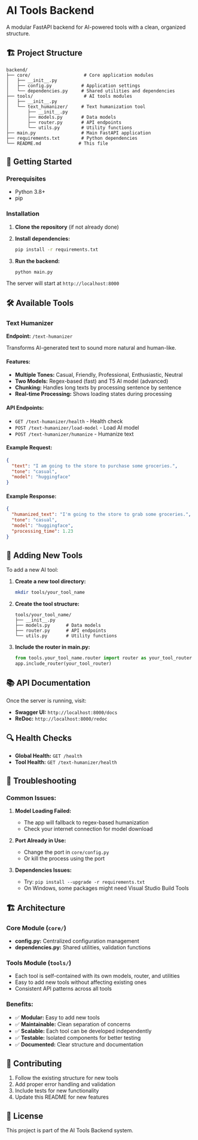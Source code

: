 # AI Tools Backend

A modular FastAPI backend for AI-powered tools with a clean, organized structure.

## 🏗️ Project Structure

```
backend/
├── core/                    # Core application modules
│   ├── __init__.py
│   ├── config.py           # Application settings
│   └── dependencies.py     # Shared utilities and dependencies
├── tools/                   # AI tools modules
│   ├── __init__.py
│   └── text_humanizer/     # Text humanization tool
│       ├── __init__.py
│       ├── models.py       # Data models
│       ├── router.py       # API endpoints
│       └── utils.py        # Utility functions
├── main.py                 # Main FastAPI application
├── requirements.txt        # Python dependencies
└── README.md              # This file
```

## 🚀 Getting Started

### Prerequisites

- Python 3.8+
- pip

### Installation

1. **Clone the repository** (if not already done)
2. **Install dependencies:**
   ```bash
   pip install -r requirements.txt
   ```

3. **Run the backend:**
   ```bash
   python main.py
   ```

The server will start at `http://localhost:8000`

## 🛠️ Available Tools

### Text Humanizer

**Endpoint:** `/text-humanizer`

Transforms AI-generated text to sound more natural and human-like.

#### Features:
- **Multiple Tones:** Casual, Friendly, Professional, Enthusiastic, Neutral
- **Two Models:** Regex-based (fast) and T5 AI model (advanced)
- **Chunking:** Handles long texts by processing sentence by sentence
- **Real-time Processing:** Shows loading states during processing

#### API Endpoints:

- `GET /text-humanizer/health` - Health check
- `POST /text-humanizer/load-model` - Load AI model
- `POST /text-humanizer/humanize` - Humanize text

#### Example Request:
```json
{
  "text": "I am going to the store to purchase some groceries.",
  "tone": "casual",
  "model": "huggingface"
}
```

#### Example Response:
```json
{
  "humanized_text": "I'm going to the store to grab some groceries.",
  "tone": "casual",
  "model": "huggingface",
  "processing_time": 1.23
}
```

## 🔧 Adding New Tools

To add a new AI tool:

1. **Create a new tool directory:**
   ```bash
   mkdir tools/your_tool_name
   ```

2. **Create the tool structure:**
   ```
   tools/your_tool_name/
   ├── __init__.py
   ├── models.py      # Data models
   ├── router.py      # API endpoints
   └── utils.py       # Utility functions
   ```

3. **Include the router in main.py:**
   ```python
   from tools.your_tool_name.router import router as your_tool_router
   app.include_router(your_tool_router)
   ```

## 📚 API Documentation

Once the server is running, visit:
- **Swagger UI:** `http://localhost:8000/docs`
- **ReDoc:** `http://localhost:8000/redoc`

## 🔍 Health Checks

- **Global Health:** `GET /health`
- **Tool Health:** `GET /text-humanizer/health`

## 🐛 Troubleshooting

### Common Issues:

1. **Model Loading Failed:**
   - The app will fallback to regex-based humanization
   - Check your internet connection for model download

2. **Port Already in Use:**
   - Change the port in `core/config.py`
   - Or kill the process using the port

3. **Dependencies Issues:**
   - Try: `pip install --upgrade -r requirements.txt`
   - On Windows, some packages might need Visual Studio Build Tools

## 🏗️ Architecture

### Core Module (`core/`)
- **config.py:** Centralized configuration management
- **dependencies.py:** Shared utilities, validation functions

### Tools Module (`tools/`)
- Each tool is self-contained with its own models, router, and utilities
- Easy to add new tools without affecting existing ones
- Consistent API patterns across all tools

### Benefits:
- ✅ **Modular:** Easy to add new tools
- ✅ **Maintainable:** Clean separation of concerns
- ✅ **Scalable:** Each tool can be developed independently
- ✅ **Testable:** Isolated components for better testing
- ✅ **Documented:** Clear structure and documentation

## 🤝 Contributing

1. Follow the existing structure for new tools
2. Add proper error handling and validation
3. Include tests for new functionality
4. Update this README for new features

## 📄 License

This project is part of the AI Tools Backend system. 